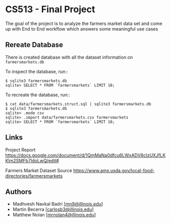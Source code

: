 # CS513 - Final Project

The goal of the project is to analyze the farmers market data set and come up with End to End workflow which answers some meaningful use cases

## Rereate Database

There is created database with all the dataset information on `farmersmarkets.db`

To inspect the database, run::

    $ sqlite3 farmersmarkets.db
    sqlite> SELECT * FROM `farmersmarkets` LIMIT 10;

To recreate the database, run::

    $ cat data/farmersmarkets.struct.sql | sqlite3 farmersmarkets.db
    $ sqlite3 farmersmarkets.db
    sqlite> .mode csv
    sqlite> .import data/farmersmarkets.csv farmersmarkets
    sqlite> SELECT * FROM `farmersmarkets` LIMIT 10;

## Links

Project Report
  <https://docs.google.com/document/d/1QmMaNa0dfcu6LWxADV8clzUXJfLKKlm2SMFb7ldoLwQ/edit#>

Farmers Market Dataset Source
  <https://www.ams.usda.gov/local-food-directories/farmersmarkets>

## Authors

-   Madhvesh Navkal Badri [mn9@illinois.edu]
-   Martin Becerra [carlosb3@illinois.edu]
-   Matthew Nolan [mrnolan4@illinois.edu]
